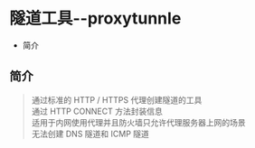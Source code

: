 
# 隧道工具--proxytunnle

* 简介

## 简介
> 通过标准的 HTTP / HTTPS 代理创建隧道的工具  
  通过 HTTP CONNECT 方法封装信息  
  适用于内网使用代理并且防火墙只允许代理服务器上网的场景  
  无法创建 DNS 隧道和 ICMP 隧道  


